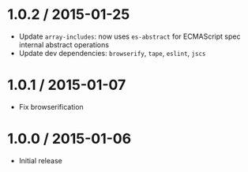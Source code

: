 1.0.2 / 2015-01-25
=================
  * Update `array-includes`: now uses `es-abstract` for ECMAScript spec internal abstract operations
  * Update dev dependencies: `browserify`, `tape`, `eslint`, `jscs`

1.0.1 / 2015-01-07
=================
  * Fix browserification

1.0.0 / 2015-01-06
=================
  * Initial release
